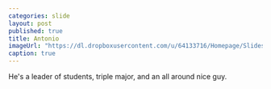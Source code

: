 ```yaml
---
categories: slide
layout: post
published: true
title: Antonio
imageUrl: "https://dl.dropboxusercontent.com/u/64133716/Homepage/Slides/antonio.jpg"
caption: true
---
```


He's a leader of students, triple major, and an all around nice guy.